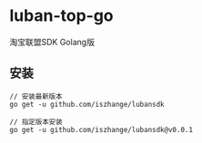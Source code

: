 # luban-top-go
淘宝联盟SDK Golang版


## 安装
```
// 安装最新版本
go get -u github.com/iszhange/lubansdk

// 指定版本安装
go get -u github.com/iszhange/lubansdk@v0.0.1
```